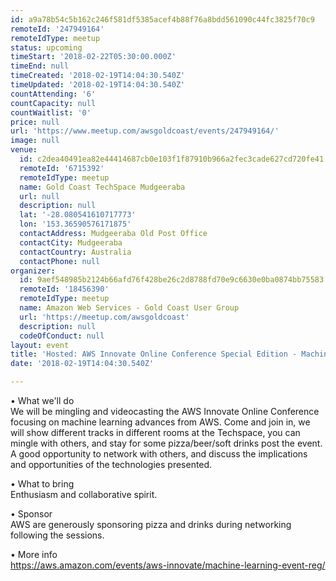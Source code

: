 ```yaml
---
id: a9a78b54c5b162c246f581df5385acef4b88f76a8bdd561090c44fc3825f70c9
remoteId: '247949164'
remoteIdType: meetup
status: upcoming
timeStart: '2018-02-22T05:30:00.000Z'
timeEnd: null
timeCreated: '2018-02-19T14:04:30.540Z'
timeUpdated: '2018-02-19T14:04:30.540Z'
countAttending: '6'
countCapacity: null
countWaitlist: '0'
price: null
url: 'https://www.meetup.com/awsgoldcoast/events/247949164/'
image: null
venue:
  id: c2dea40491ea82e44414687cb0e103f1f87910b966a2fec3cade627cd720fe41
  remoteId: '6715392'
  remoteIdType: meetup
  name: Gold Coast TechSpace Mudgeeraba
  url: null
  description: null
  lat: '-28.080541610717773'
  lon: '153.36590576171875'
  contactAddress: Mudgeeraba Old Post Office
  contactCity: Mudgeeraba
  contactCountry: Australia
  contactPhone: null
organizer:
  id: 9aef548985b2124b66afd76f428be26c2d8788fd70e9c6630e0ba0874bb75583
  remoteId: '18456390'
  remoteIdType: meetup
  name: Amazon Web Services - Gold Coast User Group
  url: 'https://meetup.com/awsgoldcoast'
  description: null
  codeOfConduct: null
layout: event
title: 'Hosted: AWS Innovate Online Conference Special Edition - Machine Learning'
date: '2018-02-19T14:04:30.540Z'

---
```

<p>• What we'll do<br/>We will be mingling and videocasting the AWS Innovate Online Conference focusing on machine learning advances from AWS. Come and join in, we will show different tracks in different rooms at the Techspace, you can mingle with others, and stay for some pizza/beer/soft drinks post the event. A good opportunity to network with others, and discuss the implications and opportunities of the technologies presented.</p> <p>• What to bring<br/>Enthusiasm and collaborative spirit.</p> <p>• Sponsor<br/>AWS are generously sponsoring pizza and drinks during networking following the sessions.</p> <p>• More info<br/><a href="https://aws.amazon.com/events/aws-innovate/machine-learning-event-reg/" class="linkified">https://aws.amazon.com/events/aws-innovate/machine-learning-event-reg/</a></p>
